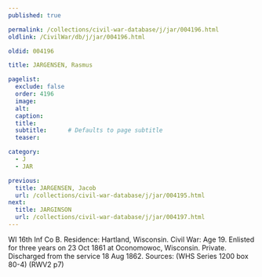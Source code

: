 ```yaml
---
published: true

permalink: /collections/civil-war-database/j/jar/004196.html
oldlink: /CivilWar/db/j/jar/004196.html

oldid: 004196

title: JARGENSEN, Rasmus

pagelist:
  exclude: false
  order: 4196
  image: 
  alt:
  caption:
  title:
  subtitle:      # Defaults to page subtitle
  teaser:

category: 
  - J 
  - JAR

previous:
  title: JARGENSEN, Jacob
  url: /collections/civil-war-database/j/jar/004195.html  
next:
  title: JARGINSON
  url: /collections/civil-war-database/j/jar/004197.html   
---
```

WI 16th Inf Co B. Residence: Hartland, Wisconsin. Civil War: Age 19. Enlisted for three years on 23 Oct 1861 at Oconomowoc, Wisconsin. Private. Discharged from the service 18 Aug 1862. Sources: (WHS Series 1200 box 80-4) (RWV2 p7)